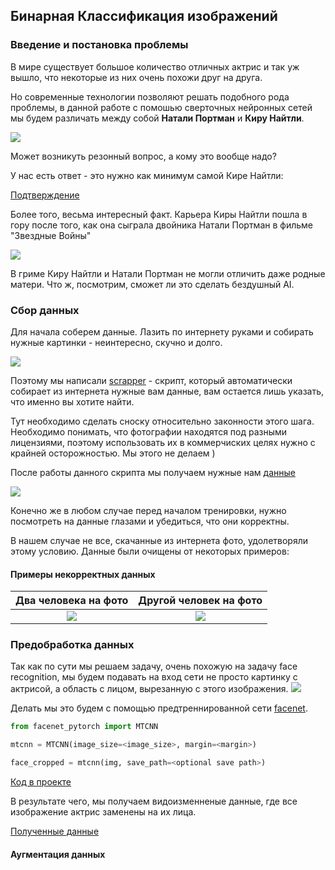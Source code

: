 ## Бинарная Классификация изображений

### Введение и постановка проблемы
В мире существует большое количество отличных актрис и так уж вышло, что некоторые из них очень похожи друг на друга.

Но современные технологии позволяют решать подобного рода проблемы, в данной работе с помошью сверточных нейронных сетей мы будем различать между собой **Натали Портман** и **Киру Найтли**.

![](https://i.pinimg.com/originals/e4/3d/03/e43d032f2bd0c43a77d0fe44f581bfa8.jpg)

Может возникуть резонный вопрос, а кому это вообще надо?

У нас есть  ответ - это нужно как минимум самой Кире Найтли: 

[Подтверждение](https://youtu.be/_X3yoBbDEtc?t=5)


Более того, весьма интересный факт. Карьера Киры Найтли пошла в гору после того, как она сыграла двойника Натали Портман в фильме "Звездные Войны"

![](https://v1.popcornnews.ru/k2/news/970/upload/news/711840213099.jpg)

В гриме Киру Найтли и Натали Портман не могли отличить даже родные матери. Что ж, посмотрим, сможет ли это сделать бездушный AI.

### Сбор данных
Для начала соберем данные.
Лазить по интернету руками и собирать нужные картинки - неинтересно, скучно и долго.

![](https://miro.medium.com/max/700/1*hWOlRny3IiFDLutlMkn16Q.jpeg)

Поэтому мы написали [scrapper](utils/scrapper.py#L11) - скрипт, который автоматически собирает из интернета нужные вам данные, вам остается лишь указать, что именно вы хотите найти.

Тут необходимо сделать сноску относительно законности этого шага. Необходимо понимать, что фотографии находятся под разными лицензиями, поэтому использовать их в коммерчиских целях нужно с крайней осторожностью. Мы этого не делаем )

После работы данного скрипта мы получаем нужные нам [данные](images)

![](https://www.mememaker.net/api/bucket?path=static/img/memes/full/2017/Apr/22/19/dirty-data-dirty-data-is-everywhere.jpg)

Конечно же в любом случае перед началом тренировки, нужно посмотреть на данные глазами и убедиться, что они корректны.

В нашем случае не все, скачанные из интернета фото, удолетворяли этому условию. Данные были очищены от некоторых примеров:



#### Примеры некорректных данных
 Два человека на фото     |  Другой человек на фото 
:-------------------------:|:-------------------------:
![](images_for_readme/bad_casess.png)  |  ![](images_for_readme/emma.png)


### Предобработка данных

Так как по сути мы решаем задачу, очень похожую на задачу face recognition, мы будем подавать на вход сети не просто картинку с актрисой, а область с лицом, вырезанную с этого изображения. 
![](https://cloud.githubusercontent.com/assets/896692/23625227/42c65360-025d-11e7-94ea-b12f28cb34b4.png)

Делать мы это будем с помощью предтреннированной сети [facenet](https://github.com/timesler/facenet-pytorch). 

```python
from facenet_pytorch import MTCNN

mtcnn = MTCNN(image_size=<image_size>, margin=<margin>)

face_cropped = mtcnn(img, save_path=<optional save path>)

```
[Код в проекте](https://github.com/Lolik-Bolik/binary_classification/blob/main/utils/cropping_faces.py#L9)

В результате чего, мы получаем видоизменненые данные, где все изображение актрис заменены на их лица.

[Полученные данные](faces)

#### Аугментация данных





